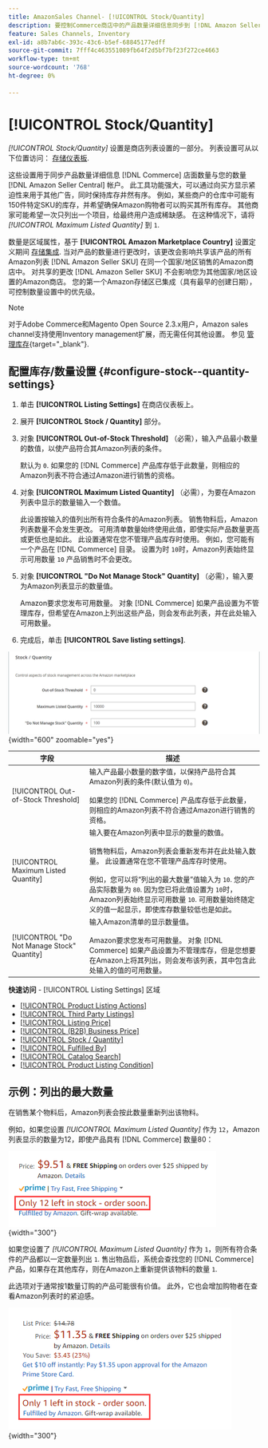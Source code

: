 ```yaml
---
title: AmazonSales Channel- [!UICONTROL Stock/Quantity]
description: 要控制Commerce商店中的产品数量详细信息同步到 [!DNL Amazon Seller Central] 帐户，更新“库存/数量”设置。
feature: Sales Channels, Inventory
exl-id: a8b7ab6c-393c-43c6-b5ef-68845177edff
source-git-commit: 7fff4c463551089fb64f2d5bf7bf23f272ce4663
workflow-type: tm+mt
source-wordcount: '768'
ht-degree: 0%

---
```


# [!UICONTROL Stock/Quantity]

*[!UICONTROL Stock/Quantity]* 设置是商店列表设置的一部分。 列表设置可从以下位置访问： [存储仪表板](./amazon-store-dashboard.md).

这些设置用于同步产品数量详细信息 [!DNL Commerce] 店面数量与您的数量 [!DNL Amazon Seller Central] 帐户。 此工具功能强大，可以通过向买方显示紧迫性来用于其他广告，同时保持库存井然有序。 例如，某些商户的仓库中可能有150件特定SKU的库存，并希望确保Amazon购物者可以购买其所有库存。 其他商家可能希望一次只列出一个项目，给最终用户造成稀缺感。 在这种情况下，请将 *[!UICONTROL Maximum Listed Quantity]* 到 `1`.

数量是区域属性，基于 **[!UICONTROL Amazon Marketplace Country]** 设置定义期间 [存储集成](./store-integration.md). 当对产品的数量进行更改时，该更改会影响共享该产品的所有Amazon列表 [!DNL Amazon Seller SKU] 在同一个国家/地区销售的Amazon商店中。 对共享的更改 [!DNL Amazon Seller SKU] 不会影响您为其他国家/地区设置的Amazon商店。 您的第一个Amazon存储区已集成（具有最早的创建日期），可控制数量设置中的优先级。

>[!NOTE]
>
>对于Adobe Commerce和Magento Open Source 2.3.x用户，Amazon sales channel支持使用Inventory management扩展，而无需任何其他设置。 参见 [管理库存](https://docs.magento.com/user-guide/v2.3/catalog/inventory-management.html){target="_blank"}.

## 配置库存/数量设置 {#configure-stock--quantity-settings}

1. 单击 **[!UICONTROL Listing Settings]** 在商店仪表板上。

1. 展开 **[!UICONTROL Stock / Quantity]** 部分。

1. 对象 **[!UICONTROL Out-of-Stock Threshold]** （必需），输入产品最小数量的数值，以使产品符合其Amazon列表的条件。

   默认为 `0`. 如果您的 [!DNL Commerce] 产品库存低于此数量，则相应的Amazon列表不符合通过Amazon进行销售的资格。

1. 对象 **[!UICONTROL Maximum Listed Quantity]** （必需），为要在Amazon列表中显示的数量输入一个数值。

   此设置按输入的值列出所有符合条件的Amazon列表。 销售物料后，Amazon列表数量不会发生更改。 可用清单数量始终使用此值，即使实际产品数量更高或更低也是如此。 此设置通常在您不管理产品库存时使用。 例如，您可能有一个产品在 [!DNL Commerce] 目录。 设置为时 `10`时，Amazon列表始终显示可用数量 `10` 产品销售时不会更改。

1. 对象 **[!UICONTROL "Do Not Manage Stock" Quantity]** （必需），输入要为Amazon列表显示的数量值。

   Amazon要求您发布可用数量。 对象 [!DNL Commerce] 如果产品设置为不管理库存，但希望在Amazon上列出这些产品，则会发布此列表，并在此处输入可用数量。

1. 完成后，单击 **[!UICONTROL Save listing settings]**.

![库存/数量设置](assets/amazon-stock-quantity.png){width="600" zoomable="yes"}

| 字段 | 描述 |
|---------------------------------------------|--------------------------------------------------------------------------------------------------------------------------------------------------------------------------------------------------------------------------------------------------------------------------------------------------------------------------------------------------------------------------------------------------------------------------------------------------------------------------------------------------------------------------------------------------------------------------------------------------|
| [!UICONTROL Out-of-Stock Threshold] | 输入产品最小数量的数字值，以保持产品符合其Amazon列表的条件(默认值为 `0`)。<br><br>如果您的 [!DNL Commerce] 产品库存低于此数量，则相应的Amazon列表不符合通过Amazon进行销售的资格。 |
| [!UICONTROL Maximum Listed Quantity] | 输入要在Amazon列表中显示的数量的数值。<br><br>销售物料后，Amazon列表会重新发布并在此处输入数量。 此设置通常在您不管理产品库存时使用。<br><br>例如，您可以将“列出的最大数量”值输入为 `10`. 您的产品实际数量为 `80`. 因为您已将此值设置为 `10`时，Amazon列表始终显示可用数量 `10`. 可用数量始终随定义的值一起显示，即使库存数量较低也是如此。 |
| [!UICONTROL "Do Not Manage Stock" Quantity] | 输入Amazon清单的显示数量值。<br><br>Amazon要求您发布可用数量。 对象 [!DNL Commerce] 如果产品设置为不管理库存，但是您想要在Amazon上将其列出，则会发布该列表，其中包含此处输入的值的可用数量。 |

**快速访问** - [!UICONTROL Listing Settings] 区域

- [[!UICONTROL Product Listing Actions]](./product-listing-actions.md)
- [[!UICONTROL Third Party Listings]](./third-party-listing-settings.md)
- [[!UICONTROL Listing Price]](./listing-price.md)
- [[!UICONTROL (B2B) Business Price]](./business-pricing.md)
- [[!UICONTROL Stock / Quantity]](./stock-quantity.md)
- [[!UICONTROL Fulfilled By]](./fulfilled-by.md)
- [[!UICONTROL Catalog Search]](./catalog-search.md)
- [[!UICONTROL Product Listing Condition]](./product-listing-condition.md)

## 示例：列出的最大数量

在销售某个物料后，Amazon列表会按此数量重新列出该物料。

例如，如果您设置 *[!UICONTROL Maximum Listed Quantity]* 作为 `12`，Amazon列表显示的数量为12，即使产品具有 [!DNL Commerce] 数量80：

![列出的最大数量示例1](assets/amazon-max-listed-quantity.png){width="300"}

如果您设置了 *[!UICONTROL Maximum Listed Quantity]* 作为 `1`，则所有符合条件的产品都以一定数量列出 `1`. 售出物品后，系统会查找您的 [!DNL Commerce] 产品，如果存在其他库存，则在Amazon上重新提供该物料的数量 `1`.

此选项对于通常按1数量订购的产品可能很有价值。 此外，它也会增加购物者在查看Amazon列表时的紧迫感。

![列出的最大数量实例2](assets/amazon-max-listed-quantity-1.png){width="300"}
